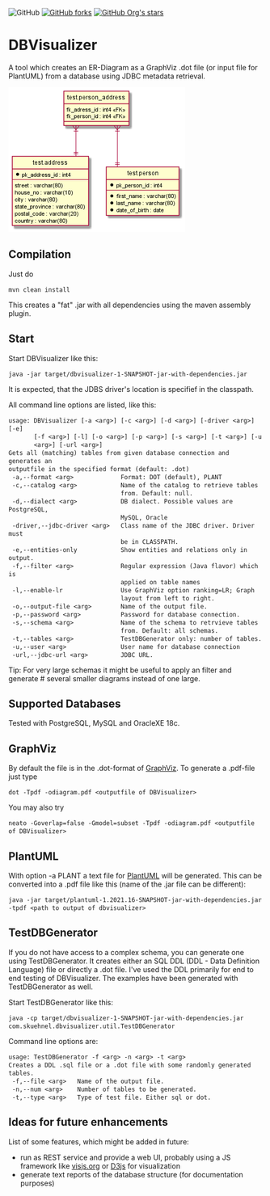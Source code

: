 ![GitHub](https://img.shields.io/github/license/eska-muc/dbvisualizer.svg)
[![GitHub forks](https://img.shields.io/github/forks/eska-muc/dbvisualizer)](https://github.com/eska-muc/dbvisualizer/network)
[![GitHub Org's stars](https://img.shields.io/github/stars/eska-muc/dbvisualizer)](https://github.com/eska-muc/dbvisualizer/stargazers)
# DBVisualizer
A tool which creates an ER-Diagram as a GraphViz .dot file (or input file for PlantUML) from a database using JDBC metadata retrieval.

![Example (generated with PlantUML)](https://github.com/eska-muc/dbvisualizer/blob/master/com.skuehnel.dbvisualizer/example/postgresql_test.png)

## Compilation

Just do

    mvn clean install
    
This creates a "fat" .jar with all dependencies using the maven assembly plugin.

## Start

Start DBVisualizer like this:

    java -jar target/dbvisualizer-1-SNAPSHOT-jar-with-dependencies.jar

It is expected, that the JDBS driver's location is specifief in the classpath.

All command line options are listed, like this:

    usage: DBVisualizer [-a <arg>] [-c <arg>] [-d <arg>] [-driver <arg>] [-e]
           [-f <arg>] [-l] [-o <arg>] [-p <arg>] [-s <arg>] [-t <arg>] [-u
           <arg>] [-url <arg>]
    Gets all (matching) tables from given database connection and generates an
    outputfile in the specified format (default: .dot)
     -a,--format <arg>             Format: DOT (default), PLANT
     -c,--catalog <arg>            Name of the catalog to retrieve tables
                                   from. Default: null.
     -d,--dialect <arg>            DB dialect. Possible values are PostgreSQL,
                                   MySQL, Oracle
     -driver,--jdbc-driver <arg>   Class name of the JDBC driver. Driver must
                                   be in CLASSPATH.
     -e,--entities-only            Show entities and relations only in output.
     -f,--filter <arg>             Regular expression (Java flavor) which is
                                   applied on table names
     -l,--enable-lr                Use GraphViz option ranking=LR; Graph
                                   layout from left to right.
     -o,--output-file <arg>        Name of the output file.
     -p,--password <arg>           Password for database connection.
     -s,--schema <arg>             Name of the schema to retrvieve tables
                                   from. Default: all schemas.
     -t,--tables <arg>             TestDBGenerator only: number of tables.
     -u,--user <arg>               User name for database connection
     -url,--jdbc-url <arg>         JDBC URL.

     
Tip: For very large schemas it might be useful to apply an filter and generate #
several smaller diagrams instead of one large.

## Supported Databases

Tested with PostgreSQL, MySQL and OracleXE 18c.

## GraphViz

By default the file is in the .dot-format of [GraphViz](http://www.graphviz.org). To generate a .pdf-file just type
   
    dot -Tpdf -odiagram.pdf <outputfile of DBVisualizer> 

You may also try

    neato -Goverlap=false -Gmodel=subset -Tpdf -odiagram.pdf <outputfile of DBVisualizer> 

## PlantUML

With option -a PLANT a text file for [PlantUML](https://plantuml.com/ie-diagram) will be generated.
This can be converted into a .pdf file like this (name of the .jar file can be different):

    java -jar target/plantuml-1.2021.16-SNAPSHOT-jar-with-dependencies.jar -tpdf <path to output of dbvisualizer>

## TestDBGenerator

If you do not have access to a complex schema, you can generate one using TestDBGenerator.
It creates either an SQL DDL (DDL - Data Definition Language) file or directly a .dot file.
I've used the DDL primarily for end to end testing of DBVisualizer.  The examples have been 
generated with TestDBGenerator as well.

Start TestDBGenerator like this:

    java -cp target/dbvisualizer-1-SNAPSHOT-jar-with-dependencies.jar com.skuehnel.dbvisualizer.util.TestDBGenerator
    
Command line options are:

    usage: TestDBGenerator -f <arg> -n <arg> -t <arg>
    Creates a DDL .sql file or a .dot file with some randomly generated
    tables.
     -f,--file <arg>   Name of the output file.
     -n,--num <arg>    Number of tables to be generated.
     -t,--type <arg>   Type of test file. Either sql or dot.
     
## Ideas for future enhancements

List of some features, which might be added in future:

* run as REST service and provide a web UI, probably using a JS framework like
 [visjs.org](http://visjs.org/) or [D3js](https://d3js.org/) for visualization 
* generate text reports of the database structure (for documentation purposes) 
